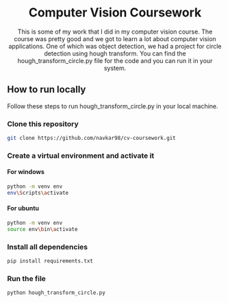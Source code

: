 <div align="center">
	<h1> Computer Vision Coursework </h1>
    This is some of my work that I did in my computer vision course. The course was pretty good and we got to learn a lot about computer vision applications. One of which was object detection, we had a project for circle detection using hough transform. You can find the hough_transform_circle.py file for the code and you can run it in your system.
</div>

## How to run locally
Follow these steps to run hough_transform_circle.py in your local machine.

### Clone this repository
```bash
git clone https://github.com/navkar98/cv-coursework.git
```

### Create a virtual environment and activate it
#### For windows
```bash
python -m venv env
env\Scripts\activate
```
#### For ubuntu
```bash
python -m venv env
source env\bin\activate
```

### Install all dependencies
```bash
pip install requirements.txt
```

### Run the file
```bash
python hough_transform_circle.py
```